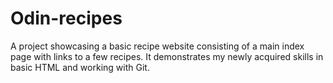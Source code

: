# Odin-recipes

A project showcasing a basic recipe website consisting of a main index page with links to a few recipes. 
It demonstrates my newly acquired skills in basic HTML and working with Git.